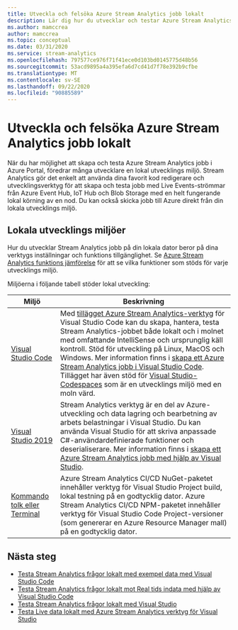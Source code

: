 ```yaml
---
title: Utveckla och felsöka Azure Stream Analytics jobb lokalt
description: Lär dig hur du utvecklar och testar Azure Stream Analytics jobb på den lokala datorn innan du kör dem i Azure Portal.
ms.author: mamccrea
author: mamccrea
ms.topic: conceptual
ms.date: 03/31/2020
ms.service: stream-analytics
ms.openlocfilehash: 797577ce976f71f41ece0d103bd0145775d48b56
ms.sourcegitcommit: 53acd9895a4a395efa6d7cd41d7f78e392b9cfbe
ms.translationtype: MT
ms.contentlocale: sv-SE
ms.lasthandoff: 09/22/2020
ms.locfileid: "90885589"
---
```

# <a name="develop-and-debug-azure-stream-analytics-jobs-locally"></a>Utveckla och felsöka Azure Stream Analytics jobb lokalt

När du har möjlighet att skapa och testa Azure Stream Analytics jobb i Azure Portal, föredrar många utvecklare en lokal utvecklings miljö. Stream Analytics gör det enkelt att använda dina favorit kod redigerare och utvecklingsverktyg för att skapa och testa jobb med Live Events-strömmar från Azure Event Hub, IoT Hub och Blob Storage med en helt fungerande lokal körning av en nod. Du kan också skicka jobb till Azure direkt från din lokala utvecklings miljö.

## <a name="local-development-environments"></a>Lokala utvecklings miljöer

Hur du utvecklar Stream Analytics jobb på din lokala dator beror på dina verktygs inställningar och funktions tillgänglighet. Se [Azure Stream Analytics funktions jämförelse](feature-comparison.md) för att se vilka funktioner som stöds för varje utvecklings miljö.

Miljöerna i följande tabell stöder lokal utveckling:

|Miljö                              |Beskrivning    |
|-----------------------------------------|------------|
|[Visual Studio Code](visual-studio-code-explore-jobs.md)| Med [tillägget Azure Stream Analytics-verktyg](https://marketplace.visualstudio.com/items?itemName=ms-bigdatatools.vscode-asa) för Visual Studio Code kan du skapa, hantera, testa Stream Analytics-jobbet både lokalt och i molnet med omfattande IntelliSense och ursprunglig käll kontroll. Stöd för utveckling på Linux, MacOS och Windows. Mer information finns i [skapa ett Azure Stream Analytics jobb i Visual Studio Code](quick-create-visual-studio-code.md). Tillägget har även stöd för [Visual Studio-Codespaces](https://visualstudio.microsoft.com/services/visual-studio-codespaces/) som är en utvecklings miljö med en moln värd.|
|[Visual Studio 2019](stream-analytics-tools-for-visual-studio-install.md) |Stream Analytics verktyg är en del av Azure-utveckling och data lagring och bearbetning av arbets belastningar i Visual Studio. Du kan använda Visual Studio för att skriva anpassade C#-användardefinierade funktioner och deserialiserare. Mer information finns i [skapa ett Azure Stream Analytics jobb med hjälp av Visual Studio](stream-analytics-quick-create-vs.md).|
|[Kommando tolk eller Terminal](stream-analytics-tools-for-visual-studio-cicd.md)|Azure Stream Analytics CI/CD NuGet-paketet innehåller verktyg för Visual Studio Project build, lokal testning på en godtycklig dator. Azure Stream Analytics CI/CD NPM-paketet innehåller verktyg för Visual Studio Code Project-versioner (som genererar en Azure Resource Manager mall) på en godtycklig dator.|

## <a name="next-steps"></a>Nästa steg

* [Testa Stream Analytics frågor lokalt med exempel data med Visual Studio Code](visual-studio-code-local-run.md)
* [Testa Stream Analytics frågor lokalt mot Real tids indata med hjälp av Visual Studio Code](visual-studio-code-local-run-live-input.md)
* [Testa Stream Analytics frågor lokalt med Visual Studio](stream-analytics-vs-tools-local-run.md)
* [Testa Live data lokalt med Azure Stream Analytics verktyg för Visual Studio](stream-analytics-live-data-local-testing.md)
